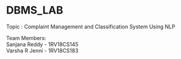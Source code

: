 # DBMS_LAB
Topic : Complaint Management and Classification System Using NLP

Team Members: <br />
Sanjana Reddy - 1RV18CS145 <br />
Varsha R Jenni - 1RV18CS183
